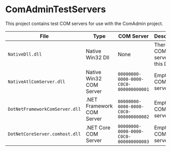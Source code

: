 ﻿# ComAdminTestServers

This project contains test COM servers for use with the ComAdmin project.

| File | Type | COM Server | Description |
|------|------|------------|-------------|
| `NativeDll.dll` | Native Win32 Dll | None | There a no COM servers in this DLL. |
| `NativeAtlComServer.dll` | Native Win32 COM Server | `00000000-0000-0000-C0C0-000000000001` | Empty COM server. |
| `DotNetFrameworkComServer.dll` | .NET Framework COM Server | `00000000-0000-0000-C0C0-000000000002` | Empty COM server. |
| `DotNetCoreServer.comhost.dll` | .NET Core COM Server | `00000000-0000-0000-C0C0-000000000003` | Empty COM server. |
